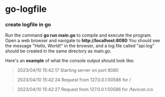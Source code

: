 # go-logfile
### create logfile in go

Run the command **go run main.go** to compile and execute the program.
Open a web browser and navigate to **http://localhost:8080**
You should see the message "Hello, World!" in the browser, and a log file called "api.log" should be created in the same directory as main.go.

Here's an **example** of what the console output should look like:

> 2023/04/10 15:42:17 Starting server on port 8080

> 2023/04/10 15:42:24 Request from 127.0.0.1:50586 for /

> 2023/04/10 15:42:27 Request from 127.0.0.1:50586 for /favicon.ico
